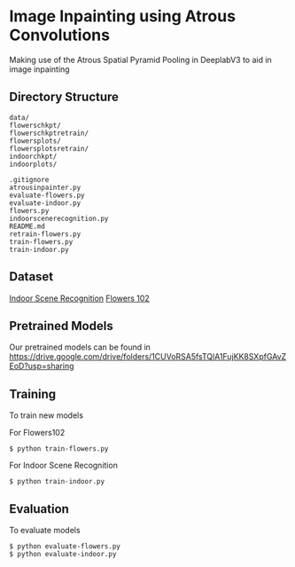 # Image Inpainting using Atrous Convolutions
Making use of the Atrous Spatial Pyramid Pooling in DeeplabV3 to aid in image inpainting

## Directory Structure
```
data/
flowerschkpt/
flowerschkptretrain/
flowersplots/
flowersplotsretrain/
indoorchkpt/
indoorplots/

.gitignore
atrousinpainter.py
evaluate-flowers.py
evaluate-indoor.py
flowers.py
indoorscenerecognition.py
README.md
retrain-flowers.py
train-flowers.py
train-indoor.py
```

## Dataset
[Indoor Scene Recognition](http://web.mit.edu/torralba/www/indoor.html)
[Flowers 102](https://www.robots.ox.ac.uk/~vgg/data/flowers/102/)

## Pretrained Models
Our pretrained models can be found in https://drive.google.com/drive/folders/1CUVoRSA5fsTQlA1FujKK8SXpfGAvZEoD?usp=sharing

## Training
To train new models

For Flowers102
```
$ python train-flowers.py
```

For Indoor Scene Recognition
```
$ python train-indoor.py
```

## Evaluation
To evaluate models
```
$ python evaluate-flowers.py
$ python evaluate-indoor.py
```